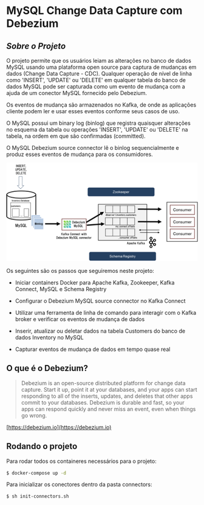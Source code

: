 # MySQL Change Data Capture com Debezium
## _Sobre o Projeto_

O projeto permite que os usuários leiam as alterações no banco de dados MySQL usando uma plataforma open source para captura de mudanças em dados (Change Data Capture - CDC). Qualquer operação de nível de linha como 'INSERT', 'UPDATE' ou 'DELETE' em qualquer tabela do banco de dados MySQL pode ser capturada como um evento de mudança com a ajuda de um conector MySQL fornecido pelo Debezium.

Os eventos de mudança são armazenados no Kafka, de onde as aplicações cliente podem ler e usar esses eventos conforme seus casos de uso.

O MySQL possui um binary log (binlog) que registra quaisquer alterações no esquema da tabela ou operações 'INSERT', 'UPDATE' ou 'DELETE' na tabela, na ordem em que são confirmadas (committed).

O MySQL Debezium source connector lê o binlog sequencialmente e produz esses eventos de mudança para os consumidores.

![Debezium-MySQL!](ProjectArchitecture.png)

Os seguintes são os passos que seguiremos neste projeto:
- Iniciar containers Docker para Apache Kafka, Zookeeper, Kafka Connect, MySQL e Schema Registry

- Configurar o Debezium MySQL source connector no Kafka Connect

- Utilizar uma ferramenta de linha de comando para interagir com o Kafka broker e verificar os eventos de mudança de dados

- Inserir, atualizar ou deletar dados na tabela Customers do banco de dados Inventory no MySQL

- Capturar eventos de mudança de dados em tempo quase real

## O que é o Debezium?

> Debezium is an open-source distributed platform for change data capture. Start it up, point it at your databases, and your apps can start responding to all of the inserts, updates, and deletes that other apps commit to your databases. Debezium is durable and fast, so your apps can respond quickly and never miss an event, even when things go wrong.

[https://debezium.io](https://debezium.io)

## Rodando o projeto

Para rodar todos os containeres necessários para o projeto:

```sh
$ docker-compose up -d
```

Para inicializar os conectores dentro da pasta connectors:

```sh
$ sh init-connectors.sh
```
